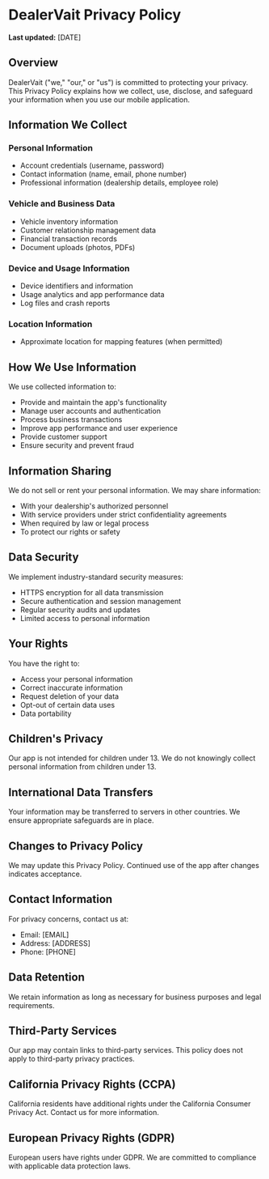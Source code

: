 # DealerVait Privacy Policy

**Last updated:** [DATE]

## Overview

DealerVait ("we," "our," or "us") is committed to protecting your privacy. This Privacy Policy explains how we collect, use, disclose, and safeguard your information when you use our mobile application.

## Information We Collect

### Personal Information
- Account credentials (username, password)
- Contact information (name, email, phone number)
- Professional information (dealership details, employee role)

### Vehicle and Business Data
- Vehicle inventory information
- Customer relationship management data
- Financial transaction records
- Document uploads (photos, PDFs)

### Device and Usage Information
- Device identifiers and information
- Usage analytics and app performance data
- Log files and crash reports

### Location Information
- Approximate location for mapping features (when permitted)

## How We Use Information

We use collected information to:
- Provide and maintain the app's functionality
- Manage user accounts and authentication
- Process business transactions
- Improve app performance and user experience
- Provide customer support
- Ensure security and prevent fraud

## Information Sharing

We do not sell or rent your personal information. We may share information:
- With your dealership's authorized personnel
- With service providers under strict confidentiality agreements
- When required by law or legal process
- To protect our rights or safety

## Data Security

We implement industry-standard security measures:
- HTTPS encryption for all data transmission
- Secure authentication and session management
- Regular security audits and updates
- Limited access to personal information

## Your Rights

You have the right to:
- Access your personal information
- Correct inaccurate information
- Request deletion of your data
- Opt-out of certain data uses
- Data portability

## Children's Privacy

Our app is not intended for children under 13. We do not knowingly collect personal information from children under 13.

## International Data Transfers

Your information may be transferred to servers in other countries. We ensure appropriate safeguards are in place.

## Changes to Privacy Policy

We may update this Privacy Policy. Continued use of the app after changes indicates acceptance.

## Contact Information

For privacy concerns, contact us at:
- Email: [EMAIL]
- Address: [ADDRESS]
- Phone: [PHONE]

## Data Retention

We retain information as long as necessary for business purposes and legal requirements.

## Third-Party Services

Our app may contain links to third-party services. This policy does not apply to third-party privacy practices.

## California Privacy Rights (CCPA)

California residents have additional rights under the California Consumer Privacy Act. Contact us for more information.

## European Privacy Rights (GDPR)

European users have rights under GDPR. We are committed to compliance with applicable data protection laws.
